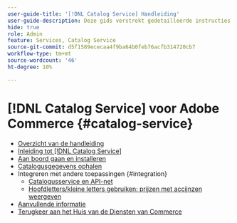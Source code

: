 ```yaml
---
user-guide-title: '[!DNL Catalog Service] Handleiding'
user-guide-description: Deze gids verstrekt gedetailleerde instructies om  [!DNL Catalog Service]  voor Adobe Commerce te gebruiken.
hide: true
role: Admin
feature: Services, Catalog Service
source-git-commit: d5f1589ececaa4f9ba64b0feb76acfb314720cb7
workflow-type: tm+mt
source-wordcount: '46'
ht-degree: 10%

---
```


# [!DNL Catalog Service] voor Adobe Commerce {#catalog-service}

- [Overzicht van de handleiding](guide-overview.md)
- [Inleiding tot  [!DNL Catalog Service]](overview.md)
- [Aan boord gaan en installeren](installation.md)
- [Catalogusgegevens ophalen](graphql-queries.md)
- Integreren met andere toepassingen {#integration}
   - [Catalogusservice en API-net](mesh.md)
   - [Hoofdletters/kleine letters gebruiken: prijzen met accijnzen weergeven](taxes.md)
- [Aanvullende informatie](release-notes.md)
- [ Terugkeer aan het Huis van de Diensten van Commerce ](https://experienceleague.adobe.com/nl/docs/commerce/user-guides/home)


